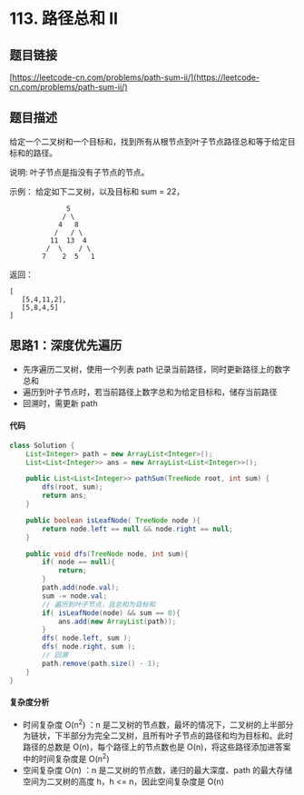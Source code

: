 # 113. 路径总和 II

## 题目链接
[https://leetcode-cn.com/problems/path-sum-ii/](https://leetcode-cn.com/problems/path-sum-ii/)

## 题目描述
给定一个二叉树和一个目标和，找到所有从根节点到叶子节点路径总和等于给定目标和的路径。

说明: 叶子节点是指没有子节点的节点。

示例：
给定如下二叉树，以及目标和 sum = 22，

```
              5
             / \
            4   8
           /   / \
          11  13  4
         /  \    / \
        7    2  5   1
```

返回：
```
[
   [5,4,11,2],
   [5,8,4,5]
]
```

## 思路1：深度优先遍历
 - 先序遍历二叉树，使用一个列表 path 记录当前路径，同时更新路径上的数字总和
 - 遍历到叶子节点时，若当前路径上数字总和为给定目标和，储存当前路径
 - 回溯时，需更新 path

#### 代码
```java
class Solution {
    List<Integer> path = new ArrayList<Integer>();
    List<List<Integer>> ans = new ArrayList<List<Integer>>();

    public List<List<Integer>> pathSum(TreeNode root, int sum) {
        dfs(root, sum);
        return ans;
    }

    public boolean isLeafNode( TreeNode node ){
        return node.left == null && node.right == null;
    }

    public void dfs(TreeNode node, int sum){
        if( node == null){
            return;
        }
        path.add(node.val);
        sum -= node.val;
        // 遍历到叶子节点，且总和为目标和
        if( isLeafNode(node) && sum == 0){
            ans.add(new ArrayList(path));
        }
        dfs( node.left, sum );
        dfs( node.right, sum );
        // 回溯
        path.remove(path.size() - 1);
    }
}
```

#### 复杂度分析
 - 时间复杂度 O(n<sup>2</sup>) ：n 是二叉树的节点数，最坏的情况下，二叉树的上半部分为链状，下半部分为完全二叉树，且所有叶子节点的路径和均为目标和。此时路径的总数是 O(n)，每个路径上的节点数也是 O(n)，将这些路径添加进答案中的时间复杂度是 O(n<sup>2</sup>)
 - 空间复杂度 O(n) ：n 是二叉树的节点数，递归的最大深度、path 的最大存储空间为二叉树的高度 h，h <= n，因此空间复杂度是 O(n)